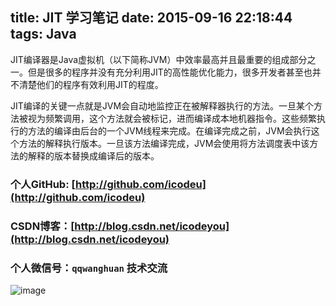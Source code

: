 title: JIT 学习笔记
date: 2015-09-16 22:18:44
tags: Java
---

JIT编译器是Java虚拟机（以下简称JVM）中效率最高并且最重要的组成部分之一。但是很多的程序并没有充分利用JIT的高性能优化能力，很多开发者甚至也并不清楚他们的程序有效利用JIT的程度。

<!--more-->

JIT编译的关键一点就是JVM会自动地监控正在被解释器执行的方法。一旦某个方法被视为频繁调用，这个方法就会被标记，进而编译成本地机器指令。这些频繁执行的方法的编译由后台的一个JVM线程来完成。在编译完成之前，JVM会执行这个方法的解释执行版本。一旦该方法编译完成，JVM会使用将方法调度表中该方法的解释的版本替换成编译后的版本。















### 个人GitHub:  [http://github.com/icodeu](http://github.com/icodeu)

### CSDN博客：[http://blog.csdn.net/icodeyou](http://blog.csdn.net/icodeyou)

### 个人微信号：`qqwanghuan`  技术交流

![image](http://7xivx9.com1.z0.glb.clouddn.com/wxqrcode_260.png)